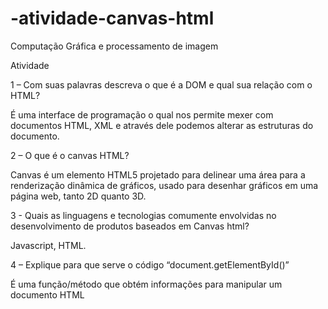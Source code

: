 # -atividade-canvas-html
Computação Gráfica e processamento de imagem

Atividade

1 – Com suas palavras descreva o que é a DOM e qual sua relação com o HTML?

É uma interface de programação o qual nos permite mexer com documentos HTML, XML e através dele podemos alterar as estruturas do documento.

2 – O que é o canvas HTML?

Canvas é um elemento HTML5 projetado para delinear uma área para a renderização dinâmica de gráficos, usado para desenhar gráficos em uma página web, tanto 2D quanto 3D.

3 -  Quais as linguagens e tecnologias comumente envolvidas no desenvolvimento de produtos baseados em
Canvas html?

Javascript, HTML.

4 – Explique para que serve o código “document.getElementById()”

É uma função/método que obtém informações para manipular um documento HTML
